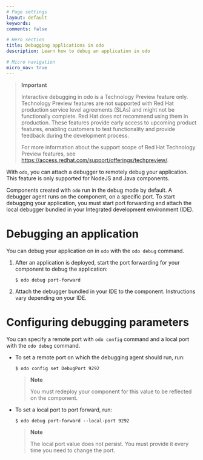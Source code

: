 ```yaml
---
# Page settings
layout: default
keywords:
comments: false

# Hero section
title: Debugging applications in odo
description: Learn how to debug an application in odo

# Micro navigation
micro_nav: true
---
```

> **Important**
> 
> Interactive debugging in odo is a Technology Preview feature only.
> Technology Preview features are not supported with Red Hat production
> service level agreements (SLAs) and might not be functionally
> complete. Red Hat does not recommend using them in production. These
> features provide early access to upcoming product features, enabling
> customers to test functionality and provide feedback during the
> development process.
> 
> For more information about the support scope of Red Hat Technology
> Preview features, see
> <https://access.redhat.com/support/offerings/techpreview/>.

With `odo`, you can attach a debugger to remotely debug your
application. This feature is only supported for NodeJS and Java
components.

Components created with `odo` run in the debug mode by default. A
debugger agent runs on the component, on a specific port. To start
debugging your application, you must start port forwarding and attach
the local debugger bundled in your Integrated development environment
(IDE).

# Debugging an application

You can debug your application on in `odo` with the `odo debug` command.

1.  After an application is deployed, start the port forwarding for your
    component to debug the application:
    
        $ odo debug port-forward

2.  Attach the debugger bundled in your IDE to the component.
    Instructions vary depending on your IDE.

# Configuring debugging parameters

You can specify a remote port with `odo config` command and a local port
with the `odo debug` command.

  - To set a remote port on which the debugging agent should run, run:
    
        $ odo config set DebugPort 9292
    
    > **Note**
    > 
    > You must redeploy your component for this value to be reflected on
    > the component.

  - To set a local port to port forward, run:
    
        $ odo debug port-forward --local-port 9292
    
    > **Note**
    > 
    > The local port value does not persist. You must provide it every
    > time you need to change the port.
